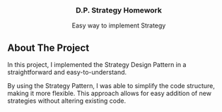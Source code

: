 
<br/>
<div align="center">

<h3 align="center">D.P. Strategy Homework</h3>
<p align="center">
Easy way to implement Strategy


  


</p>
</div>

## About The Project

In this project, I implemented the Strategy Design Pattern in a straightforward and easy-to-understand.

By using the Strategy Pattern, I was able to simplify the code structure, making it more flexible. This approach allows for easy addition of new strategies without altering existing code.
